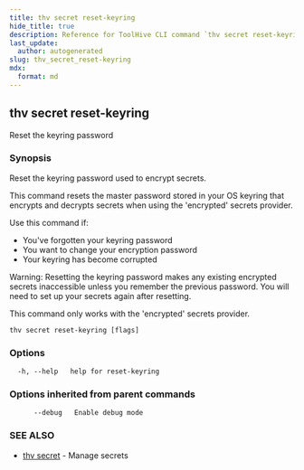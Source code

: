```yaml
---
title: thv secret reset-keyring
hide_title: true
description: Reference for ToolHive CLI command `thv secret reset-keyring`
last_update:
  author: autogenerated
slug: thv_secret_reset-keyring
mdx:
  format: md
---
```


## thv secret reset-keyring

Reset the keyring password

### Synopsis

Reset the keyring password used to encrypt secrets.

This command resets the master password stored in your OS keyring that
encrypts and decrypts secrets when using the 'encrypted' secrets provider.

Use this command if:
  - You've forgotten your keyring password
  - You want to change your encryption password
  - Your keyring has become corrupted

Warning: Resetting the keyring password makes any existing encrypted secrets
inaccessible unless you remember the previous password. You will need to set up
your secrets again after resetting.

This command only works with the 'encrypted' secrets provider.

```
thv secret reset-keyring [flags]
```

### Options

```
  -h, --help   help for reset-keyring
```

### Options inherited from parent commands

```
      --debug   Enable debug mode
```

### SEE ALSO

* [thv secret](thv_secret.md)	 - Manage secrets

